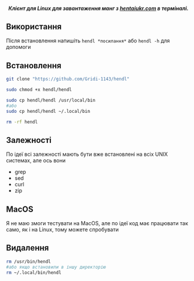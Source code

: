 <h5 align=center>
Клієнт для Linux для завантаження манг з <a href="https://hentaiukr.com/">hentaiukr.com</a> в терміналі.
</h5>

## Використання
Після встановлення напишіть ```hendl *посилання*``` або ```hendl -h``` для допомоги 

## Встановлення
```sh 
git clone "https://github.com/Gridi-1143/hendl"

sudo chmod +x hendl/hendl

sudo cp hendl/hendl /usr/local/bin
#або 
sudo cp hendl/hendl ~/.local/bin

rm -rf hendl
```
## Залежності
По ідеї всі залежності мають бути вже встановлені на всіх UNIX системах, але ось вони
- grep
- sed
- curl
- zip

## MacOS 
Я не маю змоги тестувати на MacOS, але по ідеї код має працювати так само, як і на Linux, тому можете спробувати

## Видалення

```sh 
rm /usr/bin/hendl
#або якщо встановили в іншу директорію
rm ~/.local/bin/hendl
```
</details>
